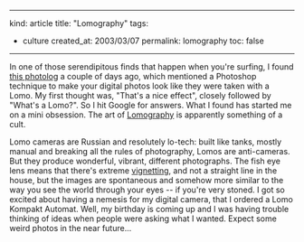 -----
kind: article
title: "Lomography"
tags:
- culture
created_at: 2003/03/07
permalink: lomography
toc: false
-----

<p>In one of those serendipitous finds that happen when you're surfing, I found <a href="http://www.redscreen.net/photolog/fun.html">this photolog</a> a couple of days ago, which mentioned a Photoshop technique to make your digital photos look like they were taken with a Lomo. My first thought was, "That's a nice effect", closely followed by "What's a Lomo?". So I hit Google for answers. What I found has started me on a mini obsession. The art of <a href="http://www.lomography.com/">Lomography</a> is apparently something of a cult.</p>

<p>Lomo cameras are Russian and resolutely lo-tech: built like tanks, mostly manual and breaking all the rules of photography, Lomos are anti-cameras. But they produce wonderful, vibrant, different photographs. The fish eye lens means that there's extreme <a href=":http://www.bookendzdocks.com/lindahlold/ultraefxvigs.html">vignetting</a>, and not a straight line in the house, but the images are spontaneous and somehow more similar to the way you see the world through your eyes -- if you're very stoned. I got so excited about having a nemesis for my digital camera, that I ordered a Lomo Kompakt Automat. Well, my birthday is coming up and I was having trouble thinking of ideas when people were asking what I wanted. Expect some weird photos in the near future...</p>


